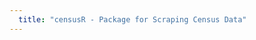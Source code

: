 ```yaml
---
  title: "censusR - Package for Scraping Census Data"
---
```

  <script>
  top.window.location = 'https://danmalter.github.io/census/';
  </script>
    